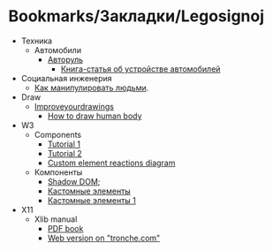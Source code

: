 # Bookmarks/Закладки/Legosignoj

* Техника
  * Автомобили
    * [Авторуль](https://1avtorul.ru/)
      * [Книга-статья об устройстве автомобилей](https://1avtorul.ru/ustrojstvo-avtomobilya.html)
* Социальная инженерия
  * [Как манипулировать людьми](https://www.forbes.ru/forbeslife/388011-iskusstvo-obmana-kak-nauchitsya-izoshchrenno-manipulirovat-lyudmi).
* Draw
  * [Improveyourdrawings](https://improveyourdrawings.com/)
    * [How to draw human body](https://improveyourdrawings.com/2018/04/how-to-draw-the-human-body-in-a-3-4-view/)
* W3
  * Components
    * [Tutorial 1](https://www.robinwieruch.de/web-components-tutorial)
    * [Tutorial 2](https://medium.com/blue-harvest-tech-blog/simple-but-effective-web-components-7feb989c26d9)
    * [Custom element reactions diagram](https://andyogo.github.io/custom-element-reactions-diagram/)
  * Компоненты
    * [Shadow DOM](https://learn.javascript.ru/shadow-dom);
    * [Кастомные элементы](https://learn.javascript.ru/custom-elements)
    * [Кастомные элементы 1](https://developers.google.com/web/fundamentals/web-components/customelements?hl=ru)
* X11
  * Xlib manual
    * [PDF book](/doc/lib/it/code/x/xlib.pdf)
    * [Web version on "tronche.com"](https://tronche.com/gui/x/xlib/)
